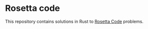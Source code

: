 # Rosetta code

This repository contains solutions in Rust to [Rosetta Code] problems.

[Rosetta code]: http://rosettacode.org/wiki/Rosetta_Code
